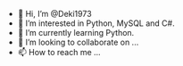 - 👋 Hi, I’m @Deki1973
- 👀 I’m interested in Python, MySQL and C#.
- 🌱 I’m currently learning Python.
- 💞️ I’m looking to collaborate on ...
- 📫 How to reach me ...

<!---
Deki1973/Deki1973 is a ✨ special ✨ repository because its `README.md` (this file) appears on your GitHub profile.
You can click the Preview link to take a look at your changes.
--->
